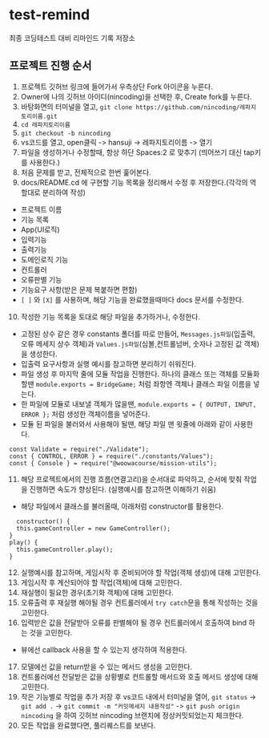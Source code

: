 # test-remind

최종 코딩테스트 대비 리마인드 기록 저장소

## 프로젝트 진행 순서

1. 프로젝트 깃허브 링크에 들어가서 우측상단 Fork 아이콘을 누른다.
2. Owner에 나의 깃허브 아이디(nincoding)을 선택한 후, Create fork를 누른다.
3. 바탕화면의 터미널을 열고, `git clone https://github.com/nincoding/레파지토리이름.git`
4. `cd 레파지토리이름`
5. `git checkout -b nincoding`
6. vs코드를 열고, open클릭 -> hansuji -> 레파지토리이름 -> 열기 
7. 파일을 생성하거나 수정할때, 항상 하단 Spaces:2 로 맞추기 (띄어쓰기 대신 tap키를 사용한다.)
8. 처음 문제를 받고, 전체적으로 한번 훑어본다.
9. docs/README.cd 에 구현할 기능 목록을 정리해서 수정 후 저장한다.(각각의 역할대로 분리하여 작성)
  - 프로젝트 이름
  - 기능 목록
  - App(UI로직)
  - 입력기능
  - 출력기능
  - 도메인로직 기능
  - 컨트롤러 
  - 오류판별 기능
  - 기능요구 사항(받은 문제 복붙하면 편함)
  - `[ ]` 와 `[X]` 를 사용하며, 해당 기능을 완료했을때마다 docs 문서를 수정한다.
 10. 작성한 기능 목록을 토대로 해당 파일을 추가하거나, 수정한다.
  - 고정된 상수 같은 경우 constants 폴더를 따로 만들어, `Messages.js파일`(입출력,오류 메세지 상수 객체)과 `Values.js파일`(심볼,컨트롤넘버, 숫자나 고정된 값 객체) 을 생성한다.
  - 입출력 요구사항과 실행 예시를 참고하면 분리하기 쉬워진다.
  - 파일 생성 후 마지막 줄에 모듈 작업을 진행한다. 하나의 클래스 또는 객체를 모듈화할땐 `module.exports = BridgeGame;` 처럼 좌항엔 객체나 클래스 파일 이름을 넣는다.
  - 한 파일에 모듈로 내보낼 객체가 많을땐, `module.exports = { OUTPUT, INPUT, ERROR };` 처럼 생성한 객체이름을 넣어준다.
  - 모듈 된 파일을 불러와서 사용해야 될땐, 해당 파일 맨 윗줄에 아래와 같이 사용한다.
  ```
  const Validate = require("./Validate");
  const { CONTROL, ERROR } = require("./constants/Values");
  const { Console } = require("@woowacourse/mission-utils");
  ```
 11. 해당 프로젝트에서의 진행 흐름(연결고리)을 순서대로 파악하고, 순서에 맞춰 작업을 진행하면 속도가 향상된다. (실행예시를 참고하면 이해하기 쉬움)
  - 해당 파일에서 클래스를 불러올때, 아래처럼 constructor를 활용한다.
  ```
    constructor() {
    this.gameController = new GameController();
  }
  play() {
    this.gameController.play();
  }
  ```
 12. 실행예시를 참고하며, 게임시작 후 준비되어야 할 작업(객체 생성)에 대해 고민한다.
 13. 게임시작 후 계산되어야 할 작업(객체)에 대해 고민한다.
 14. 재실행이 필요한 경우(초기화 객체)에 대해 고민한다.
 15. 오류출력 후 재실행 해야될 경우 컨트롤러에서 `try catch`문을 통해 작성하는 것을 고민한다.
 16. 입력받은 값을 전달받아 오류를 판별해야 될 경우 컨트롤러에서 호출하여 bind 하는 것을 고민한다.
  - 뷰에선 callback 사용을 할 수 있는지 생각하여 적용한다.
 17. 모델에선 값을 return받을 수 있는 메서드 생성을 고민한다.
 18. 컨트롤러에선 전달받은 값을 상황별로 컨트롤할 메서드와 호출 메서드 생성에 대해 고민한다.
 19. 작은 기능별로 작업을 추가 저장 후 vs코드 내에서 터미널을 열어,
 `git status` -> `git add .` -> `git commit -m "커밋메세지 내용작성"` -> `git push origin nincoding` 을 하여 깃허브 nincoding 브랜치에 정상커밋되었는지 체크한다.
 20. 모든 작업을 완료했다면, 풀리퀘스트를 보낸다.
